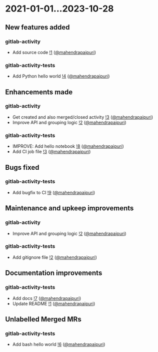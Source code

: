 # 2021-01-01...2023-10-28


## New features added

### gitlab-activity

- Add source code [!1](https://gitlab.com/mahendrapaipuri/gitlab-activity/-/merge_requests/1) ([@mahendrapaipuri](https://gitlab.com/mahendrapaipuri))

### gitlab-activity-tests

- Add Python hello world [!4](https://gitlab.com/mahendrapaipuri/gitlab-activity-tests/-/merge_requests/4) ([@mahendrapaipuri](https://gitlab.com/mahendrapaipuri))

## Enhancements made

### gitlab-activity

- Get created and also merged/closed activity [!3](https://gitlab.com/mahendrapaipuri/gitlab-activity/-/merge_requests/3) ([@mahendrapaipuri](https://gitlab.com/mahendrapaipuri))
- Improve API and grouping logic [!2](https://gitlab.com/mahendrapaipuri/gitlab-activity/-/merge_requests/2) ([@mahendrapaipuri](https://gitlab.com/mahendrapaipuri))

### gitlab-activity-tests

- IMPROVE: Add hello notebook [!8](https://gitlab.com/mahendrapaipuri/gitlab-activity-tests/-/merge_requests/8) ([@mahendrapaipuri](https://gitlab.com/mahendrapaipuri))
- Add CI job file [!3](https://gitlab.com/mahendrapaipuri/gitlab-activity-tests/-/merge_requests/3) ([@mahendrapaipuri](https://gitlab.com/mahendrapaipuri))

## Bugs fixed

### gitlab-activity-tests

- Add bugfix to CI [!9](https://gitlab.com/mahendrapaipuri/gitlab-activity-tests/-/merge_requests/9) ([@mahendrapaipuri](https://gitlab.com/mahendrapaipuri))

## Maintenance and upkeep improvements

### gitlab-activity

- Improve API and grouping logic [!2](https://gitlab.com/mahendrapaipuri/gitlab-activity/-/merge_requests/2) ([@mahendrapaipuri](https://gitlab.com/mahendrapaipuri))

### gitlab-activity-tests

- Add gitignore file [!2](https://gitlab.com/mahendrapaipuri/gitlab-activity-tests/-/merge_requests/2) ([@mahendrapaipuri](https://gitlab.com/mahendrapaipuri))

## Documentation improvements

### gitlab-activity-tests

- Add docs [!7](https://gitlab.com/mahendrapaipuri/gitlab-activity-tests/-/merge_requests/7) ([@mahendrapaipuri](https://gitlab.com/mahendrapaipuri))
- Update README [!1](https://gitlab.com/mahendrapaipuri/gitlab-activity-tests/-/merge_requests/1) ([@mahendrapaipuri](https://gitlab.com/mahendrapaipuri))

## Unlabelled Merged MRs

### gitlab-activity-tests

- Add bash hello world [!6](https://gitlab.com/mahendrapaipuri/gitlab-activity-tests/-/merge_requests/6) ([@mahendrapaipuri](https://gitlab.com/mahendrapaipuri))